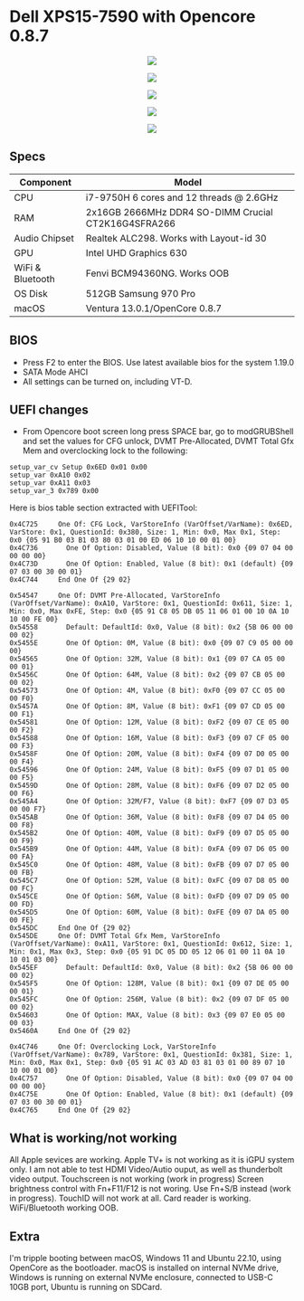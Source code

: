 # Dell XPS15-7590 with Opencore 0.8.7
<p align="center">
  <img src="Docs/AboutThisMac.jpg" align=center">
 </p>
 <p align="center">
  <img src="Docs/PCI.png" align=center">
 </p>
 <p align="center">
  <img src="Docs/USB.png" align=center">
 </p>
 <p align="center">
  <img src="Docs/Peripherals.png" align=center">
 </p>
  </p>
 <p align="center">
  <img src="Docs/TrippleBoot.jpg" align=center">
 </p>

## Specs
| **Component** | **Model** |
| ------------- | --------- |
| CPU | i7-9750H 6 cores and 12 threads @ 2.6GHz |
| RAM | 2x16GB 2666MHz DDR4 SO-DIMM Crucial CT2K16G4SFRA266 |
| Audio Chipset | Realtek ALC298. Works with Layout-id 30 |
| GPU | Intel UHD Graphics 630 |
| WiFi & Bluetooth | Fenvi BCM94360NG. Works OOB |
| OS Disk | 512GB Samsung 970 Pro |
| macOS | Ventura 13.0.1/OpenCore 0.8.7

## BIOS
- Press F2 to enter the BIOS. Use latest available bios for the system 1.19.0
- SATA Mode AHCI
- All settings can be turned on, including VT-D.

## UEFI changes
- From Opencore boot screen long press SPACE bar, go to modGRUBShell and set the values for CFG unlock, DVMT Pre-Allocated, DVMT Total Gfx Mem and overclocking lock to the following:
```
setup_var_cv Setup 0x6ED 0x01 0x00
setup_var 0xA10 0x02
setup_var 0xA11 0x03
setup_var_3 0x789 0x00
```

Here is bios table section extracted with UEFITool:
```
0x4C725     One Of: CFG Lock, VarStoreInfo (VarOffset/VarName): 0x6ED, VarStore: 0x1, QuestionId: 0x380, Size: 1, Min: 0x0, Max 0x1, Step: 0x0 {05 91 B0 03 B1 03 80 03 01 00 ED 06 10 10 00 01 00}
0x4C736       One Of Option: Disabled, Value (8 bit): 0x0 {09 07 04 00 00 00 00}
0x4C73D       One Of Option: Enabled, Value (8 bit): 0x1 (default) {09 07 03 00 30 00 01}
0x4C744     End One Of {29 02}

0x54547     One Of: DVMT Pre-Allocated, VarStoreInfo (VarOffset/VarName): 0xA10, VarStore: 0x1, QuestionId: 0x611, Size: 1, Min: 0x0, Max 0xFE, Step: 0x0 {05 91 C8 05 DB 05 11 06 01 00 10 0A 10 10 00 FE 00}
0x54558       Default: DefaultId: 0x0, Value (8 bit): 0x2 {5B 06 00 00 00 02}
0x5455E       One Of Option: 0M, Value (8 bit): 0x0 {09 07 C9 05 00 00 00}
0x54565       One Of Option: 32M, Value (8 bit): 0x1 {09 07 CA 05 00 00 01}
0x5456C       One Of Option: 64M, Value (8 bit): 0x2 {09 07 CB 05 00 00 02}
0x54573       One Of Option: 4M, Value (8 bit): 0xF0 {09 07 CC 05 00 00 F0}
0x5457A       One Of Option: 8M, Value (8 bit): 0xF1 {09 07 CD 05 00 00 F1}
0x54581       One Of Option: 12M, Value (8 bit): 0xF2 {09 07 CE 05 00 00 F2}
0x54588       One Of Option: 16M, Value (8 bit): 0xF3 {09 07 CF 05 00 00 F3}
0x5458F       One Of Option: 20M, Value (8 bit): 0xF4 {09 07 D0 05 00 00 F4}
0x54596       One Of Option: 24M, Value (8 bit): 0xF5 {09 07 D1 05 00 00 F5}
0x5459D       One Of Option: 28M, Value (8 bit): 0xF6 {09 07 D2 05 00 00 F6}
0x545A4       One Of Option: 32M/F7, Value (8 bit): 0xF7 {09 07 D3 05 00 00 F7}
0x545AB       One Of Option: 36M, Value (8 bit): 0xF8 {09 07 D4 05 00 00 F8}
0x545B2       One Of Option: 40M, Value (8 bit): 0xF9 {09 07 D5 05 00 00 F9}
0x545B9       One Of Option: 44M, Value (8 bit): 0xFA {09 07 D6 05 00 00 FA}
0x545C0       One Of Option: 48M, Value (8 bit): 0xFB {09 07 D7 05 00 00 FB}
0x545C7       One Of Option: 52M, Value (8 bit): 0xFC {09 07 D8 05 00 00 FC}
0x545CE       One Of Option: 56M, Value (8 bit): 0xFD {09 07 D9 05 00 00 FD}
0x545D5       One Of Option: 60M, Value (8 bit): 0xFE {09 07 DA 05 00 00 FE}
0x545DC     End One Of {29 02}
0x545DE     One Of: DVMT Total Gfx Mem, VarStoreInfo (VarOffset/VarName): 0xA11, VarStore: 0x1, QuestionId: 0x612, Size: 1, Min: 0x1, Max 0x3, Step: 0x0 {05 91 DC 05 DD 05 12 06 01 00 11 0A 10 10 01 03 00}
0x545EF       Default: DefaultId: 0x0, Value (8 bit): 0x2 {5B 06 00 00 00 02}
0x545F5       One Of Option: 128M, Value (8 bit): 0x1 {09 07 DE 05 00 00 01}
0x545FC       One Of Option: 256M, Value (8 bit): 0x2 {09 07 DF 05 00 00 02}
0x54603       One Of Option: MAX, Value (8 bit): 0x3 {09 07 E0 05 00 00 03}
0x5460A     End One Of {29 02}

0x4C746     One Of: Overclocking Lock, VarStoreInfo (VarOffset/VarName): 0x789, VarStore: 0x1, QuestionId: 0x381, Size: 1, Min: 0x0, Max 0x1, Step: 0x0 {05 91 AC 03 AD 03 81 03 01 00 89 07 10 10 00 01 00}
0x4C757       One Of Option: Disabled, Value (8 bit): 0x0 {09 07 04 00 00 00 00}
0x4C75E       One Of Option: Enabled, Value (8 bit): 0x1 (default) {09 07 03 00 30 00 01}
0x4C765     End One Of {29 02}
```
## What is working/not working
All Apple sevices are working. Apple TV+ is not working as it is iGPU system only.
I am not able to test HDMI Video/Autio ouput, as well as thunderbolt video output. Touchscreen is not working (work in progress)
Screen brightness control with Fn+F11/F12 is not woring. Use Fn+S/B instead (work in progress). TouchID will not work at all.
Card reader is working. WiFi/Bluetooth working OOB.

## Extra
I'm tripple booting between macOS, Windows 11 and Ubuntu 22.10, using OpenCore as the bootloader. macOS is installed on internal NVMe drive, Windows is running on external NVMe enclosure, connected to USB-C 10GB port, Ubuntu is running on SDCard.